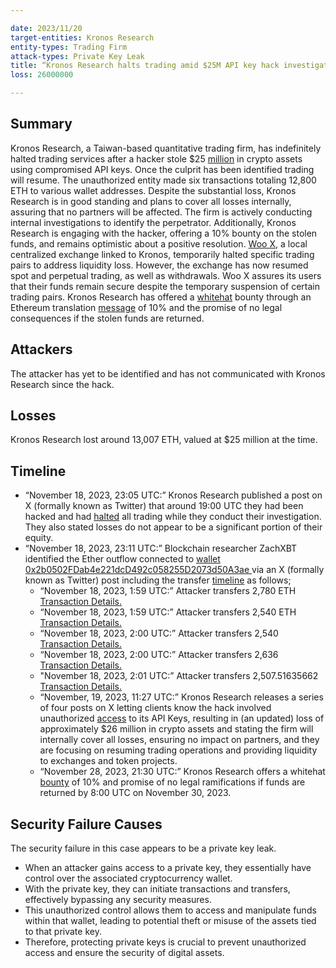 ```yaml
---

date: 2023/11/20
target-entities: Kronos Research 
entity-types: Trading Firm
attack-types: Private Key Leak
title: “Kronos Research halts trading amid $25M API key hack investigation”
loss: 26000000

---
```


## Summary

Kronos Research, a Taiwan-based quantitative trading firm, has indefinitely halted trading services after a hacker stole $25 [million](https://cointelegraph.com/news/kronos-research-halts-trading-25-m-hack-investigation) in crypto assets using compromised API keys. Once the culprit has been identified trading will resume. The unauthorized entity made six transactions totaling 12,800 ETH to various wallet addresses. Despite the substantial loss, Kronos Research is in good standing and plans to cover all losses internally, assuring that no partners will be affected. The firm is actively conducting internal investigations to identify the perpetrator. Additionally, Kronos Research is engaging with the hacker, offering a 10% bounty on the stolen funds, and remains optimistic about a positive resolution. [Woo X,](https://crypto.news/kronos-trading-firm-suffers-security-breach-losses-25m/) a local centralized exchange linked to Kronos, temporarily halted specific trading pairs to address liquidity loss. However, the exchange has now resumed spot and perpetual trading, as well as withdrawals. Woo X assures its users that their funds remain secure despite the temporary suspension of certain trading pairs. Kronos Research has offered a [whitehat](https://cryptopotato.com/kronos-research-offers-10-bounty-following-26-million-hack/) bounty through an Ethereum translation [message](https://etherscan.io/tx/0xfa5f39e439f057f36faa5874934146d07815b32fa231200ff0096dee7f4bc83f) of 10% and the promise of no legal consequences if the stolen funds are returned. 

## Attackers

The attacker has yet to be identified and has not communicated with Kronos Research since the hack.

## Losses

Kronos Research lost around 13,007 ETH, valued at $25 million at the time.

## Timeline

   - “November 18, 2023, 23:05 UTC:” Kronos Research published a post on X (formally known as Twitter) that around 19:00 UTC they had been hacked and had [halted](https://twitter.com/ResearchKronos/status/1726013733888041376) all trading while they conduct their investigation. They also stated losses do not appear to be a significant portion of their equity. 
   - “November 18, 2023, 23:11 UTC:” Blockchain researcher ZachXBT identified the Ether outflow connected to [wallet 0x2b0502FDab4e221dcD492c058255D2073d50A3ae ](https://etherscan.io/address/0x2b0502FDab4e221dcD492c058255D2073d50A3ae) via an X (formally known as Twitter) post including the transfer [timeline](https://twitter.com/zachxbt/status/1726015231023796233?ref_src=twsrc%5Etfw%7Ctwcamp%5Etweetembed%7Ctwterm%5E1726016901770367372%7Ctwgr%5E596be3057cdaed30babe6b82a0373ad61de75da5%7Ctwcon%5Es2_&ref_url=https%3A%2F%2Fcrypto.news%2Fkronos-trading-firm-suffers-security-breach-losses-25m%2F) as follows;
      - “November 18, 2023, 1:59 UTC:” Attacker transfers 2,780 ETH [Transaction Details.](https://etherscan.io/tx/0xccbd9a91b3bb69bb990e57bcde5ed7ecebaeea948f85119836482c54785aa152) 
      - “November 18, 2023, 1:59 UTC:” Attacker transfers 2,540  ETH [Transaction Details.](https://etherscan.io/tx/0x500b9882da53e6d8ddff46b378fcd70838feef389b6aad4583b3f7d020de165c)
      - “November 18, 2023, 2:00 UTC:” Attacker transfers 2,540 [Transaction Details.](https://etherscan.io/tx/0x2fe7648952289e3c8d6477f2c6434e573ec424231bbd23ec1351fa6a11030d8e)
      - “November 18, 2023, 2:00 UTC:” Attacker transfers 2,636 [Transaction Details.](https://etherscan.io/tx/0x4f62df8581fb07dc1deef220d73a5a29fdc84f1e3a99c42ada8d4dd6c1ba843c)
      - "November 18, 2023, 2:01 UTC:” Attacker transfers 2,507.51635662 [Transaction Details.](https://etherscan.io/tx/0x3a24b938eb3c446b3dfcb42fb1430ac65020df95a9c9595986ed6cfb37739cb3)
      - “November, 19, 2023, 11:27 UTC:” Kronos Research releases a series of four posts on X letting clients know the hack involved unauthorized [access](https://twitter.com/ResearchKronos/status/1726203102842466650) to its API Keys, resulting in (an updated) loss of approximately $26 million in crypto assets and stating the firm will internally cover all losses, ensuring no impact on partners, and they are focusing on resuming trading operations and providing liquidity to exchanges and token projects.
      - “November 28, 2023, 21:30 UTC:” Kronos Research offers a whitehat [bounty](https://dailycoin.com/kronos-research-issues-ultimatum-to-reclaim-stolen-26m/0) of 10% and promise of no legal ramifications if funds are returned by 8:00 UTC on November 30, 2023.

## Security Failure Causes

The security failure in this case appears to be a private key leak. 
   - When an attacker gains access to a private key, they essentially have control over the associated cryptocurrency wallet. 
   - With the private key, they can initiate transactions and transfers, effectively bypassing any security measures. 
   - This unauthorized control allows them to access and manipulate funds within that wallet, leading to potential theft or misuse of the assets tied to that private key. 
   - Therefore, protecting private keys is crucial to prevent unauthorized access and ensure the security of digital assets.
